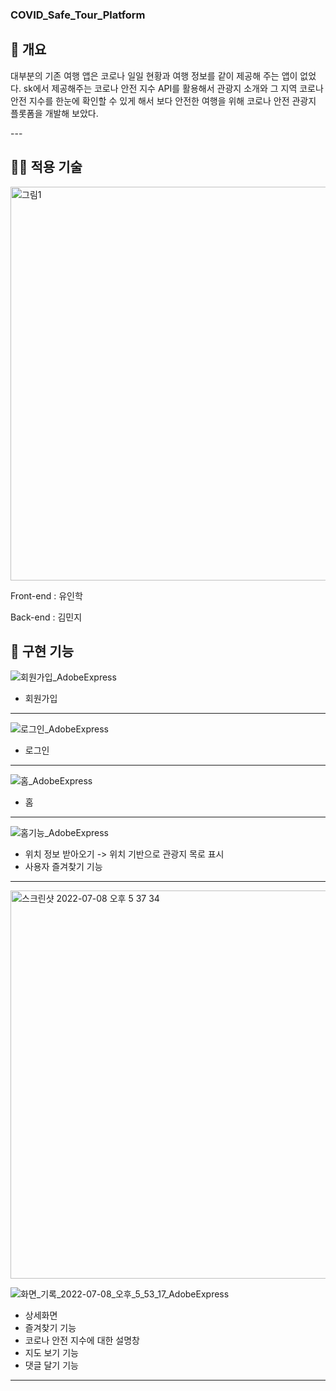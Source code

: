### COVID_Safe_Tour_Platform

<h2>🚌 개요</h2>
<p>
 대부분의 기존 여행 앱은 코로나 일일 현황과 여행 정보를 같이 제공해 주는 앱이 없었다.
 sk에서 제공해주는 코로나 안전 지수 API를 활용해서 관광지 소개와 그 지역 코로나 안전 지수를 한눈에 확인할 수 있게 해서 보다 안전한 여행을 위해 코로나 안전 관광지 플롯폼을 개발해 보았다.
</p>
---

<h2>👨‍💻 적용 기술</h2>

<img width="630" alt="그림1" src="https://user-images.githubusercontent.com/57799598/177943969-10e843b5-3559-45cf-9354-1b7c65465001.png">

Front-end : 유인학

Back-end : 김민지
 
<h2>🚀 구현 기능</h2>

![회원가입_AdobeExpress](https://user-images.githubusercontent.com/57799598/177950875-09221879-42ad-41de-af39-4db9056793a8.gif)

- 회원가입

***

![로그인_AdobeExpress](https://user-images.githubusercontent.com/57799598/177950982-80e5c3f5-40db-405c-955c-b3cb4a8bb671.gif)

- 로그인

***

![홈_AdobeExpress](https://user-images.githubusercontent.com/57799598/177951141-7cda0b24-d8df-4e21-90f8-53179998a48e.gif)

- 홈

***

![홈기능_AdobeExpress](https://user-images.githubusercontent.com/57799598/177951298-e415437d-694d-479b-b9be-855547f87613.gif)

- 위치 정보 받아오기 -> 위치 기반으로 관광지 목로 표시
- 사용자 즐겨찾기 기능

***

<img width="621" alt="스크린샷 2022-07-08 오후 5 37 34" src="https://user-images.githubusercontent.com/57799598/177956577-3d127e63-fcd5-4c89-a974-6b31702b8fce.png">

![화면_기록_2022-07-08_오후_5_53_17_AdobeExpress](https://user-images.githubusercontent.com/57799598/177960594-44b6b730-c8ec-4a41-9f71-0cd3dbeaa055.gif)

- 상세화면
- 즐겨찾기 기능
- 코로나 안전 지수에 대한 설명창
- 지도 보기 기능
- 댓글 달기 기능

***
